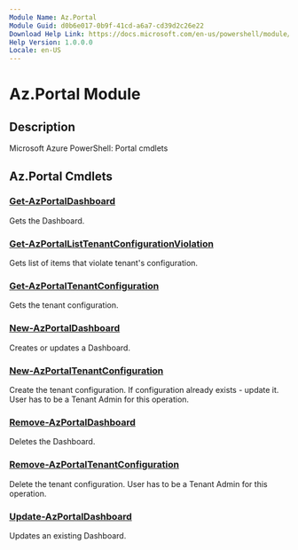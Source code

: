 ```yaml
---
Module Name: Az.Portal
Module Guid: d0b6e017-0b9f-41cd-a6a7-cd39d2c26e22
Download Help Link: https://docs.microsoft.com/en-us/powershell/module/az.portal
Help Version: 1.0.0.0
Locale: en-US
---
```


# Az.Portal Module
## Description
Microsoft Azure PowerShell: Portal cmdlets

## Az.Portal Cmdlets
### [Get-AzPortalDashboard](Get-AzPortalDashboard.md)
Gets the Dashboard.

### [Get-AzPortalListTenantConfigurationViolation](Get-AzPortalListTenantConfigurationViolation.md)
Gets list of items that violate tenant's configuration.

### [Get-AzPortalTenantConfiguration](Get-AzPortalTenantConfiguration.md)
Gets the tenant configuration.

### [New-AzPortalDashboard](New-AzPortalDashboard.md)
Creates or updates a Dashboard.

### [New-AzPortalTenantConfiguration](New-AzPortalTenantConfiguration.md)
Create the tenant configuration.
If configuration already exists - update it.
User has to be a Tenant Admin for this operation.

### [Remove-AzPortalDashboard](Remove-AzPortalDashboard.md)
Deletes the Dashboard.

### [Remove-AzPortalTenantConfiguration](Remove-AzPortalTenantConfiguration.md)
Delete the tenant configuration.
User has to be a Tenant Admin for this operation.

### [Update-AzPortalDashboard](Update-AzPortalDashboard.md)
Updates an existing Dashboard.

